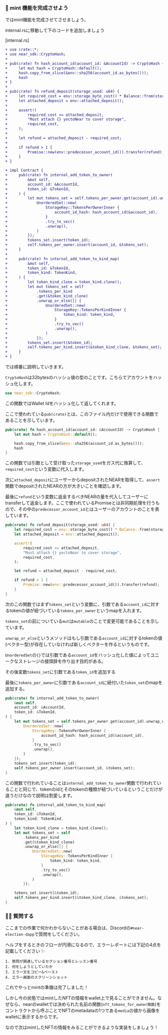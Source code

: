 ### 🍵 mint 機能を完成させよう

ではmint機能を完成させてさせましょう。

internal.rsに移動して下のコードを追加しましょう

[internal.rs]

```diff
+ use crate::*;
+ use near_sdk::CryptoHash;
+
+ pub(crate) fn hash_account_id(account_id: &AccountId) -> CryptoHash {
+     let mut hash = CryptoHash::default();
+     hash.copy_from_slice(&env::sha256(account_id.as_bytes()));
+     hash
+ }
+
+ pub(crate) fn refund_deposit(storage_used: u64) {
+     let required_cost = env::storage_byte_cost() * Balance::from(storage_used);
+     let attached_deposit = env::attached_deposit();
+
+     assert!(
+         required_cost <= attached_deposit,
+         "Must attach {} yoctoNear to cover storage",
+         required_cost,
+     );
+
+     let refund = attached_deposit - required_cost;
+
+     if refund > 1 {
+         Promise::new(env::predecessor_account_id()).transfer(refund);
+     }
+ }

+ impl Contract {
+     pub(crate) fn internal_add_token_to_owner(
+         &mut self,
+         account_id: &AccountId,
+         token_id: &TokenId,
+     ) {
+         let mut tokens_set = self.tokens_per_owner.get(account_id).unwrap_or_else(|| {
+             UnorderedSet::new(
+                 StorageKey::TokensPerOwnerInner {
+                     account_id_hash: hash_account_id(&account_id),
+                 }
+                 .try_to_vec()
+                 .unwrap(),
+             )
+         });
+         tokens_set.insert(token_id);
+         self.tokens_per_owner.insert(account_id, &tokens_set);
+     }
+
+     pub(crate) fn internal_add_token_to_kind_map(
+         &mut self,
+         token_id: &TokenId,
+         token_kind: TokenKind,
+     ) {
+         let token_kind_clone = token_kind.clone();
+         let mut tokens_set = self
+             .tokens_per_kind
+             .get(&token_kind_clone)
+             .unwrap_or_else(|| {
+                 UnorderedSet::new(
+                     StorageKey::TokensPerKindInner {
+                         token_kind: token_kind,
+                     }
+                     .try_to_vec()
+                     .unwrap(),
+                 )
+             });
+         tokens_set.insert(&token_id);
+         self.tokens_per_kind.insert(&token_kind_clone, &tokens_set);
+     }
+ }

```

では順番に説明していきます。

`CryptoHash`は32bytesのハッシュ値の型のことです。こちらでアカウントをハッシュ化します。

```rust
use near_sdk::CryptoHash;
```

この関数ではWallet Idをハッシュ化して返してくれます。

ここで使われている`pub(crate)`とは、このファイル内だけで使用できる関数であることを示しています。

```rust
pub(crate) fn hash_account_id(account_id: &AccountId) -> CryptoHash {
    let mut hash = CryptoHash::default();

    hash.copy_from_slice(&env::sha256(account_id.as_bytes()));
    hash
}
```

この関数では引数として受け取った`storage_used`をガス代に換算して、`required_cost`という変数に代入します。

次に`attached_deposit`にユーザーからdepositされたNEARを取得して、`assert`関数でdepositされたNEARの方が大きいことを確認します。

最後に`refund`という変数に返金するべきNEARの量を代入してユーザーにtransferして返金します。ここで使われているPromiseとは非同期処理を行うもので、その中の`predecessor_account_id`とはユーザーのアカウントのことを表しています。

```rust
pub(crate) fn refund_deposit(storage_used: u64) {
    let required_cost = env::storage_byte_cost() * Balance::from(storage_used);
    let attached_deposit = env::attached_deposit();

    assert!(
        required_cost <= attached_deposit,
        "Must attach {} yoctoNear to cover storage",
        required_cost,
    );

    let refund = attached_deposit - required_cost;

    if refund > 1 {
        Promise::new(env::predecessor_account_id()).transfer(refund);
    }
}
```

次のこの関数ではまず`tokens_set`という変数に、引数である`account_id`に対するtokenの値が紐づいている`tokens_per_owner`というmapを入れます。

`tokens_set`の前についている`mut`は`mutable`のことで変更可能であることを示しています。

`unwrap_or_else`というメソッドはもし引数である`account_id`に対するtokenの値(ベクター型)が存在していなければ新しくベクターを作るというものです。

`UnorderedSet`の`{}`では引数である`account_id`をハッシュ化した値によってユニークなストレージの接頭辞を作り出す目的がある。

その後変数`tokens_set`に引数である`token_id`を追加する

最後に`tokens_per_owner`に引数である`account_id`に紐付いた`token_set`のmapを追加する。

```rust
pub(crate) fn internal_add_token_to_owner(
    &mut self,
    account_id: &AccountId,
    token_id: &TokenId,
) {
    let mut tokens_set = self.tokens_per_owner.get(account_id).unwrap_or_else(|| {
        UnorderedSet::new(
            StorageKey::TokensPerOwnerInner {
                account_id_hash: hash_account_id(&account_id),
            }
            .try_to_vec()
            .unwrap(),
        )
    });
    tokens_set.insert(token_id);
    self.tokens_per_owner.insert(account_id, &tokens_set);
}
```

この関数で行われていることは`internal_add_token_to_owner`関数で行われていることと同じで、tokenのidとそのtokenの種類が紐づいているということだけが違うだけなので説明は割愛します。

```rust
pub(crate) fn internal_add_token_to_kind_map(
    &mut self,
    token_id: &TokenId,
    token_kind: TokenKind,
) {
    let token_kind_clone = token_kind.clone();
    let mut tokens_set = self
        .tokens_per_kind
        .get(&token_kind_clone)
        .unwrap_or_else(|| {
            UnorderedSet::new(
                StorageKey::TokensPerKindInner {
                    token_kind: token_kind,
                }
                .try_to_vec()
                .unwrap(),
            )
        });

    tokens_set.insert(&token_id);
    self.tokens_per_kind.insert(&token_kind_clone, &tokens_set);
}
```

### 🙋‍♂️ 質問する

ここまでの作業で何かわからないことがある場合は、Discordの`#near-election-dapp`で質問をしてください。

ヘルプをするときのフローが円滑になるので、エラーレポートには下記の4点を記載してください ✨

```
1. 質問が関連しているセクション番号とレッスン番号
2. 何をしようとしていたか
3. エラー文をコピー&ペースト
4. エラー画面のスクリーンショット
```

これでやっとmintの準備は完了しました！

しかし今の状態ではmintしたNFTの情報をwallet上で見ることができません。なぜなら、nearのwalletでは決められた名前の関数(`nft_tokens_for_owner関数`)をコントラクトから呼ぶことでNFTのmetadataの1つである`media`の値から画像をwalletに表示するからです。

なので次はmintしたNFTの情報をみることができるような実装をしましょう！
